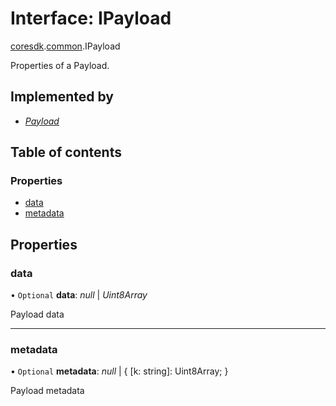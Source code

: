 # Interface: IPayload

[coresdk](../modules/proto.coresdk.md).[common](../modules/proto.coresdk.common.md).IPayload

Properties of a Payload.

## Implemented by

* [*Payload*](../classes/proto.coresdk.common.payload.md)

## Table of contents

### Properties

- [data](proto.coresdk.common.ipayload.md#data)
- [metadata](proto.coresdk.common.ipayload.md#metadata)

## Properties

### data

• `Optional` **data**: *null* \| *Uint8Array*

Payload data

___

### metadata

• `Optional` **metadata**: *null* \| { [k: string]: Uint8Array;  }

Payload metadata

